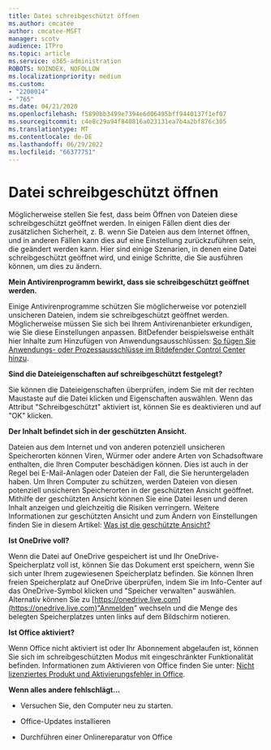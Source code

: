 ```yaml
---
title: Datei schreibgeschützt öffnen
ms.author: cmcatee
author: cmcatee-MSFT
manager: scotv
audience: ITPro
ms.topic: article
ms.service: o365-administration
ROBOTS: NOINDEX, NOFOLLOW
ms.localizationpriority: medium
ms.custom:
- "2200014"
- "765"
ms.date: 04/21/2020
ms.openlocfilehash: f5890bb3499e7394e6d06495bff9440137f1ef07
ms.sourcegitcommit: c4e8c29a94f840816a023131ea7b4a2bf876c305
ms.translationtype: MT
ms.contentlocale: de-DE
ms.lasthandoff: 06/29/2022
ms.locfileid: "66377751"
---
```

# <a name="file-open-read-only"></a>Datei schreibgeschützt öffnen

Möglicherweise stellen Sie fest, dass beim Öffnen von Dateien diese schreibgeschützt geöffnet werden. In einigen Fällen dient dies der zusätzlichen Sicherheit, z. B. wenn Sie Dateien aus dem Internet öffnen, und in anderen Fällen kann dies auf eine Einstellung zurückzuführen sein, die geändert werden kann. Hier sind einige Szenarien, in denen eine Datei schreibgeschützt geöffnet wird, und einige Schritte, die Sie ausführen können, um dies zu ändern.
  
 **Mein Antivirenprogramm bewirkt, dass sie schreibgeschützt geöffnet werden.**
  
Einige Antivirenprogramme schützen Sie möglicherweise vor potenziell unsicheren Dateien, indem sie schreibgeschützt geöffnet werden. Möglicherweise müssen Sie sich bei Ihrem Antivirenanbieter erkundigen, wie Sie diese Einstellungen anpassen. BitDefender beispielsweise enthält hier Inhalte zum Hinzufügen von Anwendungsausschlüssen: [So fügen Sie Anwendungs- oder Prozessausschlüsse im Bitdefender Control Center hinzu](https://aka.ms/AA6098i).
  
 **Sind die Dateieigenschaften auf schreibgeschützt festgelegt?**
  
Sie können die Dateieigenschaften überprüfen, indem Sie mit der rechten Maustaste auf die Datei klicken und Eigenschaften auswählen. Wenn das Attribut "Schreibgeschützt" aktiviert ist, können Sie es deaktivieren und auf "OK" klicken.
  
 **Der Inhalt befindet sich in der geschützten Ansicht.**
  
Dateien aus dem Internet und von anderen potenziell unsicheren Speicherorten können Viren, Würmer oder andere Arten von Schadsoftware enthalten, die Ihren Computer beschädigen können. Dies ist auch in der Regel bei E-Mail-Anlagen oder Dateien der Fall, die Sie heruntergeladen haben. Um Ihren Computer zu schützen, werden Dateien von diesen potenziell unsicheren Speicherorten in der geschützten Ansicht geöffnet. Mithilfe der geschützten Ansicht können Sie eine Datei lesen und deren Inhalt anzeigen und gleichzeitig die Risiken verringern. Weitere Informationen zur geschützten Ansicht und zum Ändern von Einstellungen finden Sie in diesem Artikel: [Was ist die geschützte Ansicht?](https://support.office.com/article/d6f09ac7-e6b9-4495-8e43-2bbcdbcb6653)
  
 **Ist OneDrive voll?**
  
Wenn die Datei auf OneDrive gespeichert ist und Ihr OneDrive-Speicherplatz voll ist, können Sie das Dokument erst speichern, wenn Sie sich unter Ihrem zugewiesenen Speicherplatz befinden. Sie können Ihren freien Speicherplatz auf OneDrive überprüfen, indem Sie im Info-Center auf das OneDrive-Symbol klicken und "Speicher verwalten" auswählen. Alternativ können Sie zu [https://onedrive.live.com](https://onedrive.live.com)"Anmelden" wechseln und die Menge des belegten Speicherplatzes unten links auf dem Bildschirm notieren.
  
 **Ist Office aktiviert?**
  
Wenn Office nicht aktiviert ist oder Ihr Abonnement abgelaufen ist, können Sie sich im schreibgeschützten Modus mit eingeschränkter Funktionalität befinden. Informationen zum Aktivieren von Office finden Sie unter: [Nicht lizenziertes Produkt und Aktivierungsfehler in Office](https://support.office.com/article/0d23d3c0-c19c-4b2f-9845-5344fedc4380).
  
 **Wenn alles andere fehlschlägt...**
  
- Versuchen Sie, den Computer neu zu starten.
    
- Office-Updates installieren
    
- Durchführen einer Onlinereparatur von Office
    

